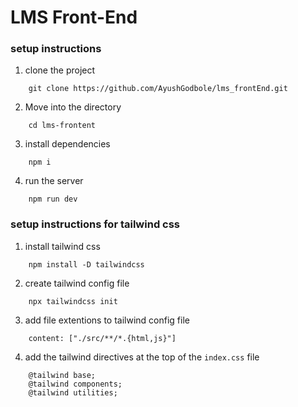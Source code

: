# LMS Front-End

### setup instructions

1. clone the project

```
    git clone https://github.com/AyushGodbole/lms_frontEnd.git

```
2. Move into the directory

```
    cd lms-frontent

```

3. install dependencies
```
    npm i

```

4. run the server
```
    npm run dev

```

### setup instructions for tailwind css

1. install tailwind css
```
    npm install -D tailwindcss

```

2. create tailwind config file
```
    npx tailwindcss init

```

3. add file extentions to tailwind config file
```
    content: ["./src/**/*.{html,js}"]

```

4. add the tailwind directives at the top of the `index.css` file
```
    @tailwind base;
    @tailwind components;
    @tailwind utilities;

```